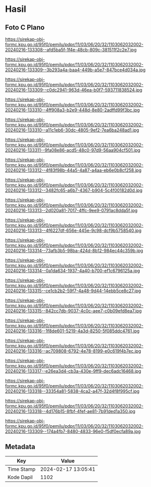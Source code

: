 # Hasil

## Foto C Plano

https://sirekap-obj-formc.kpu.go.id/95f0/pemilu/pdpr/11/03/06/20/32/1103062032002-20240216-133308--afd5ba5f-1f4e-48cb-809c-381511f2c2e7.jpg

https://sirekap-obj-formc.kpu.go.id/95f0/pemilu/pdpr/11/03/06/20/32/1103062032002-20240216-133309--3b293a4a-baa4-449b-a5e7-847bce4d034a.jpg

https://sirekap-obj-formc.kpu.go.id/95f0/pemilu/pdpr/11/03/06/20/32/1103062032002-20240216-133309--c0dc2941-963d-46ea-b0f7-593711838524.jpg

https://sirekap-obj-formc.kpu.go.id/95f0/pemilu/pdpr/11/03/06/20/32/1103062032002-20240216-133310--4ff908a3-b2e9-448d-8e80-2adffd99f3bc.jpg

https://sirekap-obj-formc.kpu.go.id/95f0/pemilu/pdpr/11/03/06/20/32/1103062032002-20240216-133310--a11c1eb6-30dc-4805-9ef2-7ea6ba248ad1.jpg

https://sirekap-obj-formc.kpu.go.id/95f0/pemilu/pdpr/11/03/06/20/32/1103062032002-20240216-133311--9fa08e86-acd5-48c0-97d9-56aa904cf501.jpg

https://sirekap-obj-formc.kpu.go.id/95f0/pemilu/pdpr/11/03/06/20/32/1103062032002-20240216-133312--4f83f98b-44a5-4a87-a4aa-eb6e0b8cf258.jpg

https://sirekap-obj-formc.kpu.go.id/95f0/pemilu/pdpr/11/03/06/20/32/1103062032002-20240216-133312--3482fc65-a6b7-4367-b904-5c4f00182d0d.jpg

https://sirekap-obj-formc.kpu.go.id/95f0/pemilu/pdpr/11/03/06/20/32/1103062032002-20240216-133313--2d020a81-7017-4ffc-9ee9-0791ac8dda5f.jpg

https://sirekap-obj-formc.kpu.go.id/95f0/pemilu/pdpr/11/03/06/20/32/1103062032002-20240216-133313--4f6227df-656e-445e-9c98-dcf9b5758540.jpg

https://sirekap-obj-formc.kpu.go.id/95f0/pemilu/pdpr/11/03/06/20/32/1103062032002-20240216-133314--73afb3b5-98ba-424d-8b12-984ec44c359b.jpg

https://sirekap-obj-formc.kpu.go.id/95f0/pemilu/pdpr/11/03/06/20/32/1103062032002-20240216-133314--0a1da634-1937-4a40-b700-ef1c6796125a.jpg

https://sirekap-obj-formc.kpu.go.id/95f0/pemilu/pdpr/11/03/06/20/32/1103062032002-20240216-133315--ce1cb2b2-59f7-4a48-9d44-14ebb5ce8c27.jpg

https://sirekap-obj-formc.kpu.go.id/95f0/pemilu/pdpr/11/03/06/20/32/1103062032002-20240216-133315--842cc7db-9037-4c0c-aee7-c0b09efd8ea7.jpg

https://sirekap-obj-formc.kpu.go.id/95f0/pemilu/pdpr/11/03/06/20/32/1103062032002-20240216-133316--1f8de601-5219-4a3d-8250-5f085ddc4761.jpg

https://sirekap-obj-formc.kpu.go.id/95f0/pemilu/pdpr/11/03/06/20/32/1103062032002-20240216-133316--ac709808-6792-4e78-8199-e0c619f4b7ec.jpg

https://sirekap-obj-formc.kpu.go.id/95f0/pemilu/pdpr/11/03/06/20/32/1103062032002-20240216-133317--e26ea3d4-cb3a-430e-9ff9-dec6adc16468.jpg

https://sirekap-obj-formc.kpu.go.id/95f0/pemilu/pdpr/11/03/06/20/32/1103062032002-20240216-133318--33354a81-5838-4ca2-a47f-32d4f8f995cf.jpg

https://sirekap-obj-formc.kpu.go.id/95f0/pemilu/pdpr/11/03/06/20/32/1103062032002-20240216-133318--4d176b15-8fbf-4fef-ae81-7b91ded1a350.jpg

https://sirekap-obj-formc.kpu.go.id/95f0/pemilu/pdpr/11/03/06/20/32/1103062032002-20240216-133309--174a4fb7-8480-4833-96e0-f5df0ecfa89a.jpg


## Metadata

| Key        | Value               |
| ---------- | ------------------- |
| Time Stamp | 2024-02-17 13:05:41 |
| Kode Dapil | 1102                |



